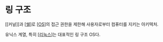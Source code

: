 # 링 구조

[[커널]]과 [[쉘]]로 [[OS]]의 접근 권한을 제한해 사용자로부터 컴퓨터를 지키는 아키텍처.

유닉스 계열, 특히 [[리눅스]]는 대표적인 링 구조 OS다.

[//begin]: # "Autogenerated link references for markdown compatibility"
[쉘]: 쉘.md "쉘"
[OS]: OS.md "OS"
[리눅스]: 리눅스.md "리눅스"
[//end]: # "Autogenerated link references"